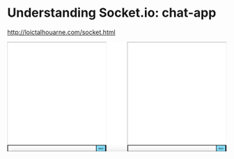 # Understanding Socket.io: chat-app

http://loictalhouarne.com/socket.html

![alt](https://github.com/ltalhouarne/socket-chat/blob/master/sc.png)

